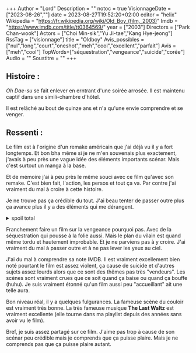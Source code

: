 +++
Author = "Lord"
Description = ""
notoc = true
VisionnageDate = ["2023-08-26",""]
date = 2023-08-27T19:52:20+02:00
editor = "helix"
Wikipedia = "https://fr.wikipedia.org/wiki/Old_Boy_(film,_2003)"
Imdb = "https://www.imdb.com/title/tt0364569/"
year = ["2003"]
Directors = ["Park Chan-wook"]
Actors = ["Choi Min-sik","Yu Ji-tae","Kang Hye-jeong"]
RssTag = ["visionnage"]
title = "Oldboy"
Avis_possibles = ["nul","long","court","oneshot","meh","cool","excellent","parfait"]
Avis = ["meh","cool"] 
TopWords=["séquestration","vengeance","suicide","corée"]
Audio = ""
Soustitre = ""
+++
## Histoire :
*Oh Dae-su* se fait enlever en erntrant d'une soirée arrosée.
Il est maintenu captif dans une simili-chambre d'hôtel.

Il est relâché au bout de quinze ans et n'a qu'une envie comprendre et se venger. 

## Ressenti :
Le film est à l'origine d'un remake américain que j'ai déjà vu il y a fort longtemps.
Et bon bha même si je ne m'en souvenais plus exactement, j'avais à peu près une vague idée des éléments importants scénar.
Mais c'est surtout un manga à la base.

Et de mémoire j'ai à peu près le même souci avec ce film qu'avec son remake.
C'est bien fait, l'action, les persos et tout ça va.
Par contre j'ai vraiment du mal à croire à cette histoire.

Je ne trouve pas ça crédible du tout.
J'ai beau tenter de passer outre plus ça avance plus il y a des éléments qui me dérangent.

<details><summary>spoil total</summary>

En gros, le gars se fait enfermer, il est liberé et parvient à retrouver l'endroit où il a été enfermé.
C'est un lieu tenu par une entreprise (probablement illégal) qui propose de garder enfermer des gens pour une certaine durée.
Du coup le gars se venge localement mais ce ne sont que des prestataires.

*Dae-su* rencontre une serveuse de restau qui finit par l'hébergé suite à son malaise en plein repas.
De fil en aiguille (c'est-à-dire au bout d'une heure), elle tombe sous le charme et lui non plus n'est pas insensible.
C'est un peu gros m'enfin bon.

Ensemble ils tentent de remonter la piste du commanditaire pour qu'il puisse se venger.
Il parvient à le trouver.
Et alors qu'il est à deux doigts de lui faire la peau, le gars lui raconte qu'il a été opéré du cœur et qu'il peut grâce à une télécommande se suicider à n'importe quel moment.
Il lui donne le défi d'enquêter et que s'il réussit il lui révèlera pourquoi il a été séquestré.

Bon, bha il a bien envie de le buter mais par-dessus tout il veut savoir.
Il a donc un ultimatum pour trouver les raisons de son malheur.

Il cherche des pistes des trucs et parvient à trouver ce qui semble être le motif de son bourreau.
Ils viennent du même lycée et à l'époque il l'aurait surpris avec sa sœur en train de baiser.
Il l'aurait révèlé à une autre élève.

La rumeur se répandant, la sœur s'est suicidé.
Son frangin l'a forcément mal vécu et se venge des années plus tard.
(mouai la vengeance aussi tard et faire un truc si tordu…)

Avec ces infos en poches, il retourne voir son tortionnaire.
Lui révèle ses découvertes.
Ce dernier lui annonce que ouai c'est à peu près ça.
Il a baisé avec sa sœur mais ce qui l'a tué c'est juste le fait d'avoir été balancé.

Mais le plan machiavélique ne s'arrête pas là.
La gentille serveuse que *Dae-su* a rencontré est en fait sa fille.
Et qu'elle a été hypnotisée et lui aussi afin de tombre amoureux l'un de l'autre.
(ahem)
Ils ont baisé toussa, ce qui était le plan voulu par *Woo-jin* (le méchant).

C'est … vraiment bizarre.

Ça nécessite l'intervention d'une hypnotiseuse de l'extrème.
Il faut que le gars ne le bute pas en deux deux.
Il faut que la fille soit réceptive à l'hypnose également.
On croirait une machine de Rube Goldberg du Coyote pour arrêter son ennemi.

</details>

Franchement faire un film sur la vengeance pourquoi pas.
Avec de la séquestration qui pousse à la folie aussi.
Mais le plan du vilain est quand même tordu et hautement improbable.
Et je ne parviens pas à y croire.
J'ai vraiment du mal à passer outre et à ne pas lever les yeux au ciel.

J'ai du mal à comprendre sa note IMDB.
Il est vraiment excellement bien noté pourtant le film est assez violent, ça cause de suicide et d'autres sujets assez lourds alors que ce sont des thêmes pas très "vendeurs".
Les scènes sont vraiment crues que ce soit quand ça baise ou quand ça bouffe (huhu).
Je suis vraiment étonné qu'un film aussi peu "accueillant" ait une telle aura.

Bon niveau réal, il y a quelques fulgurances.
La fameuse scène du couloir est vraiment très bonne.
La très fameuse musique **The Last Waltz** est vraiment excellente (elle tourne dans ma playlist depuis des années sans avoir vu le film).

Bref, je suis assez partagé sur ce film.
J'aime pas trop à cause de son scénar peu crédible mais je comprends que ça puisse plaire.
Mais je ne comprends pas que ça puisse plaire autant.
